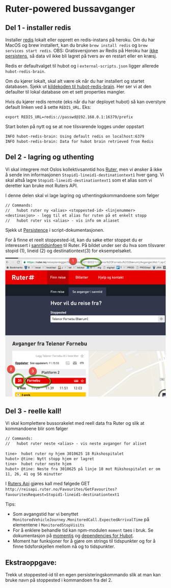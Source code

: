 # Ruter-powered bussavganger

## Del 1 - installer redis

Installer [redis](http://redis.io/) lokalt eller opprett en redis-instans på heroku. Om du har MacOS og brew installert, kan du bruke `brew install redis` og `brew services start redis`. OBS: Gratisversjonen av Redis på Heroku har [ikke persistens](https://devcenter.heroku.com/articles/heroku-redis#persistence), så data vil ikke bli lagret på tvers av en restart eller en kræsj. 

Redis er defaultvalget til hubot og i `external-scripts.json` ligger allerede `hubot-redis-brain`. 

Om du kjører lokalt, skal alt være ok når du har installert og startet databasen. Sjekk ut [kildekoden til hubot-redis-brain](https://github.com/hubot-scripts/hubot-redis-brain/blob/master/src/redis-brain.coffee#L29). Her ser vi at den defaulter til lokal database om et sett properties mangler.

Hvis du kjører redis remote (eks når du har deployet hubot) så kan overstyre default linken ved å sette `REDIS_URL`. Eks: 
```
export REDIS_URL=redis://passwd@192.168.0.1:16379/prefix
```

Start boten på nytt og se at noe tilsvarende logges under oppstart
```
INFO hubot-redis-brain: Using default redis on localhost:6379
INFO hubot-redis-brain: Data for hubot brain retrieved from Redis
```

## Del 2 - lagring og uthenting

Vi skal integrere mot Oslos kollektivsanntid hos [Ruter](http://reisapi.ruter.no/Help/Api/GET-Favourites-GetFavourites_favouritesRequest), men vi ønsker å ikke å sende inn informasjonen `Stopid1-lineid1-destinationtext1` hver gang. Vi skal altså lagre `Stopid1-lineid1-destinationtext1` som et alias som vi deretter kan bruke mot Ruters API.

I denne delen skal vi lage lagring og uthentingskommandoene som følger
```
// Commands:
//   hubot ruter ny <alias> <stoppested-id> <linjenummer> <destinasjon> - legg til et alias for ruten på et enkelt stopp
//   hubot ruter vis <alias> - vis info om aliaset
```

Sjekk ut [Persistence](https://hubot.github.com/docs/scripting/#persistence)  i script-dokumentasjonen.

For å finne et reelt stoppested-id, kan du søke etter stoppet du er interessert i [sanntidsinfoen](https://ruter.no/reiseplanlegger/Stoppested/(2190021)Telenor%20Fornebu%20(B%C3%A6rum)/Avganger/#st:1,sp:0,bp:0) til Ruter. På bildet under ser du hva som tilsvarer stopid (1), lineid (2) og destinationtext(3) for eksempelsøket.

![Stopid1-lineid1-destinationtext1 for 31-bussen til Fornebu](https://raw.githubusercontent.com/bekk/chatops-workshop/master/img/ruter.png)


## Del 3 - reelle kall!

Vi skal komplettere bussorakelet med reell data fra Ruter og slik at kommandoene blir som følger

```
// Commands:
//   hubot ruter neste <alias> - vis neste avganger for aliset

tine>  hubot ruter ny hjem 3010625 18 Rikshospitalet
hubot> @tine: Nytt stopp hjem er lagret
tine>  hubot ruter neste hjem
hubot> @tine: Neste fra 3010625 på linje 18 mot Rikshospitalet er om 11, 26, 41 og 56 minutter
```

I [Ruters Api](http://reisapi.ruter.no/Help/Api/GET-Favourites-GetFavourites_favouritesRequest) gjøres kall med følgede GET `http://reisapi.ruter.no/Favourites/GetFavourites?favouritesRequest=Stopid1-lineid1-destinationtext1`

Tips: 
* Som avgangstid har vi benyttet `MonitoredVehicleJourney.MonitoredCall.ExpectedArrivalTime` på elementene i  `MonitoredStopVisits` 
* For å enklere behandle tid kan npm-modulen `moment` taes i bruk. Se dokumentasjon på [momentjs](http://momentjs.com/) og [dependencies for Hubot](https://hubot.github.com/docs/scripting/#dependencies).
* Moment har funksjoner for å gjøre om strings til tidspunkter og for å finne tidsforskjellen mellom nå og to tidspunkter.

## Ekstraoppgave:
Trekk ut stoppested-id til en egen persisteringskommando slik at man kan bruke navn på stoppested i kommandoen fra del 2.



